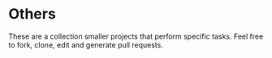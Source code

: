 # Others

These are a collection smaller projects that perform specific tasks. Feel free to fork, clone, edit and generate pull requests.
